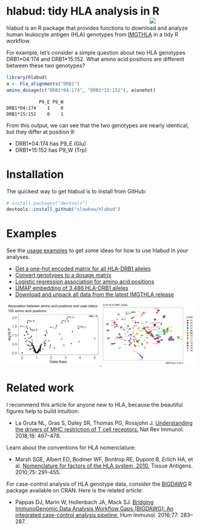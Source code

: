 # hlabud: tidy HLA analysis in R <img width="25%" align="right" src="https://github.com/slowkow/hlabud/assets/209714/8fd7874d-7773-42d1-858e-79c56dc5d94f"></img>

hlabud is an R package that provides functions to download and analyze
human leukocyte antigen (HLA) genotypes from
[IMGTHLA](https://github.com/ANHIG/IMGTHLA) in a tidy R workflow.

For example, let’s consider a simple question about two HLA genotypes
DRB1\*04:174 and DRB1\*15:152. What amino acid positions are different
between these two genotypes?

```r
library(hlabud)
a <- hla_alignments("DRB1")
amino_dosage(c("DRB1*04:174", "DRB1*15:152"), a$onehot)
```

```
            P9_E P9_W
DRB1*04:174    1    0
DRB1*15:152    0    1
```

From this output, we can see that the two genotypes are nearly
identical, but they differ at position 9:

-   DRB1\*04:174 has P9\_E (Glu)
-   DRB1\*15:152 has P9\_W (Trp)

Installation
============

The quickest way to get hlabud is to install from GitHub:

```r
# install.packages("devtools")
devtools::install_github("slowkow/hlabud")
```

Examples
========

See the [usage examples](vignettes/examples.md) to get some ideas for
how to use hlabud in your analyses.

-   [Get a one-hot encoded matrix for all HLA-DRB1
    alleles](articles/examples.html#get-a-one-hot-encoded-matrix-for-all-hla-drb1-alleles)
-   [Convert genotypes to a dosage
    matrix](articles/examples.html#convert-genotypes-to-a-dosage-matrix)
-   [Logistic regression association for amino acid
    positions](articles/examples.html#logistic-regression-association-for-amino-acid-positions)
-   [UMAP embedding of 3,486 HLA-DRB1
    alleles](articles/examples.html#umap-embedding-of-3486-hla-drb1-alleles)
-   [Download and unpack all data from the latest IMGTHLA
    release](articles/examples.html#download-and-unpack-all-data-from-the-latest-imgthla-release)

<a href="articles/examples.html">
<img width="49%" src="vignettes/examples_files/figure-html/glm-volcano-1.png">
<img width="49%" src="vignettes/examples_files/figure-html/umap1-1.png">
</a>

Related work
============

I recommend this article for anyone new to HLA, because the beautiful
figures help to build intuition:

-   La Gruta NL, Gras S, Daley SR, Thomas PG, Rossjohn J. [Understanding
    the drivers of MHC restriction of T cell
    receptors.](https://www.ncbi.nlm.nih.gov/pubmed/29636542) Nat Rev
    Immunol. 2018;18: 467–478.

Learn about the conventions for HLA nomenclature:

-   Marsh SGE, Albert ED, Bodmer WF, Bontrop RE, Dupont B, Erlich HA, et
    al. [Nomenclature for factors of the HLA
    system, 2010.](https://www.ncbi.nlm.nih.gov/pubmed/20356336) Tissue
    Antigens. 2010;75: 291–455.

For case-control analysis of HLA genotype data, consider the
[BIGDAWG](https://CRAN.R-project.org/package=BIGDAWG) R package
available on CRAN. Here is the related article:

-   Pappas DJ, Marin W, Hollenbach JA, Mack SJ. [Bridging ImmunoGenomic
    Data Analysis Workflow Gaps (BIGDAWG): An integrated case-control
    analysis pipeline.](https://pubmed.ncbi.nlm.nih.gov/26708359) Hum
    Immunol. 2016;77: 283–287.
